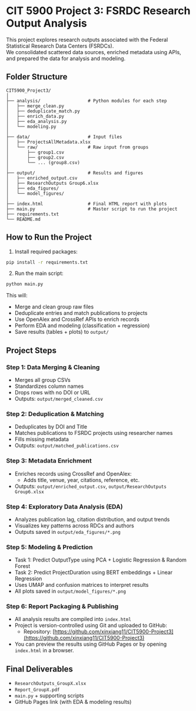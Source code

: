 # CIT 5900 Project 3: FSRDC Research Output Analysis

This project explores research outputs associated with the Federal Statistical Research Data Centers (FSRDCs).  
We consolidated scattered data sources, enriched metadata using APIs, and prepared the data for analysis and modeling.

## Folder Structure

```
CIT5900_Project3/
│
├── analysis/                  # Python modules for each step
│   ├── merge_clean.py
│   ├── deduplicate_match.py
│   ├── enrich_data.py
│   ├── eda_analysis.py
│   └── modeling.py
│
├── data/                      # Input files
│   ├── ProjectsAllMetadata.xlsx
│   └── raw/                   # Raw input from groups
│       ├── group1.csv
│       ├── group2.csv
│       └── ... (group8.csv)
│
├── output/                    # Results and figures
│   ├── enriched_output.csv
│   ├── ResearchOutputs Group6.xlsx
│   ├── eda_figures/
│   └── model_figures/
│
├── index.html                 # Final HTML report with plots
├── main.py                    # Master script to run the project
├── requirements.txt
└── README.md
```


##  How to Run the Project

1. Install required packages:
```bash
pip install -r requirements.txt
```

2. Run the main script:
```bash
python main.py
```

This will:

- Merge and clean group raw files
- Deduplicate entries and match publications to projects
- Use OpenAlex and CrossRef APIs to enrich records
- Perform EDA and modeling (classification + regression)
- Save results (tables + plots) to `output/`


##  Project Steps

### Step 1: Data Merging & Cleaning
- Merges all group CSVs
- Standardizes column names
- Drops rows with no DOI or URL
- Outputs: `output/merged_cleaned.csv`

### Step 2: Deduplication & Matching
- Deduplicates by DOI and Title
- Matches publications to FSRDC projects using researcher names
- Fills missing metadata
- Outputs: `output/matched_publications.csv`

### Step 3: Metadata Enrichment
- Enriches records using CrossRef and OpenAlex:
  - Adds title, venue, year, citations, reference, etc.
- Outputs: `output/enriched_output.csv`, `output/ResearchOutputs Group6.xlsx`

### Step 4: Exploratory Data Analysis (EDA)
- Analyzes publication lag, citation distribution, and output trends
- Visualizes key patterns across RDCs and authors
- Outputs saved in `output/eda_figures/*.png`

### Step 5: Modeling & Prediction
- Task 1: Predict OutputType using PCA + Logistic Regression & Random Forest
- Task 2: Predict ProjectDuration using BERT embeddings + Linear Regression
- Uses UMAP and confusion matrices to interpret results
- All plots saved in `output/model_figures/*.png`

### Step 6: Report Packaging & Publishing
- All analysis results are compiled into `index.html`
- Project is version-controlled using Git and uploaded to GitHub:
  - Repository: [https://github.com/xinxiang11/CIT5900-Project3](https://github.com/xinxiang11/CIT5900-Project3)
- You can preview the results using GitHub Pages or by opening `index.html` in a browser.

##  Final Deliverables

- `ResearchOutputs_GroupX.xlsx`
- `Report_GroupX.pdf`
- `main.py` + supporting scripts
- GitHub Pages link (with EDA & modeling results)
